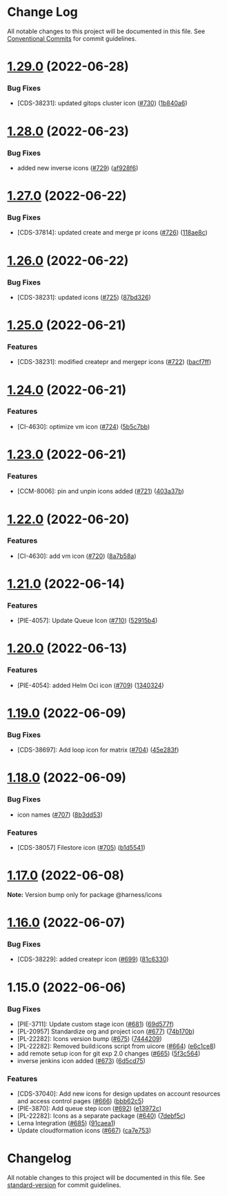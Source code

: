 # Change Log

All notable changes to this project will be documented in this file.
See [Conventional Commits](https://conventionalcommits.org) for commit guidelines.

# [1.29.0](https://github.com/harness/uicore/compare/@harness/icons@1.28.0...@harness/icons@1.29.0) (2022-06-28)


### Bug Fixes

* [CDS-38231]: updated gitops cluster icon ([#730](https://github.com/harness/uicore/issues/730)) ([1b840a6](https://github.com/harness/uicore/commit/1b840a6d1f91d503bd048882f65e2e71502d6ba1))





# [1.28.0](https://github.com/harness/uicore/compare/@harness/icons@1.27.0...@harness/icons@1.28.0) (2022-06-23)


### Bug Fixes

* added new inverse icons ([#729](https://github.com/harness/uicore/issues/729)) ([af928f6](https://github.com/harness/uicore/commit/af928f61cdcfe9a15c2a007906c1908e660d16ee))





# [1.27.0](https://github.com/harness/uicore/compare/@harness/icons@1.26.0...@harness/icons@1.27.0) (2022-06-22)


### Bug Fixes

* [CDS-37814]: updated create and merge pr icons ([#726](https://github.com/harness/uicore/issues/726)) ([118ae8c](https://github.com/harness/uicore/commit/118ae8ce311217a2a6e8ba53892478da60e4f3d0))





# [1.26.0](https://github.com/harness/uicore/compare/@harness/icons@1.25.0...@harness/icons@1.26.0) (2022-06-22)


### Bug Fixes

* [CDS-38231]: updated icons ([#725](https://github.com/harness/uicore/issues/725)) ([87bd326](https://github.com/harness/uicore/commit/87bd326062ecb4d7ceed369901b43f087c990b20))





# [1.25.0](https://github.com/harness/uicore/compare/@harness/icons@1.24.0...@harness/icons@1.25.0) (2022-06-21)


### Features

* [CDS-38231]: modified createpr and mergepr icons ([#722](https://github.com/harness/uicore/issues/722)) ([bacf7ff](https://github.com/harness/uicore/commit/bacf7ff85a1bcfde4bef9fde2358ee89e930ec29))





# [1.24.0](https://github.com/harness/uicore/compare/@harness/icons@1.23.0...@harness/icons@1.24.0) (2022-06-21)


### Features

* [CI-4630]: optimize vm icon ([#724](https://github.com/harness/uicore/issues/724)) ([5b5c7bb](https://github.com/harness/uicore/commit/5b5c7bba784d7993d8fa59590b53e4e9caf71268))





# [1.23.0](https://github.com/harness/uicore/compare/@harness/icons@1.22.0...@harness/icons@1.23.0) (2022-06-21)


### Features

* [CCM-8006]: pin and unpin icons added ([#721](https://github.com/harness/uicore/issues/721)) ([403a37b](https://github.com/harness/uicore/commit/403a37b2d8527996f300d3caafb26f5c62051147))





# [1.22.0](https://github.com/harness/uicore/compare/@harness/icons@1.21.0...@harness/icons@1.22.0) (2022-06-20)


### Features

* [CI-4630]: add vm icon ([#720](https://github.com/harness/uicore/issues/720)) ([8a7b58a](https://github.com/harness/uicore/commit/8a7b58a4253de3f68bbb860b80a7c47b48b6cd97))





# [1.21.0](https://github.com/harness/uicore/compare/@harness/icons@1.20.0...@harness/icons@1.21.0) (2022-06-14)


### Features

* [PIE-4057]: Update Queue Icon ([#710](https://github.com/harness/uicore/issues/710)) ([52915b4](https://github.com/harness/uicore/commit/52915b42937db2e47dd4eeb2083e496c5c171ff8))





# [1.20.0](https://github.com/harness/uicore/compare/@harness/icons@1.19.0...@harness/icons@1.20.0) (2022-06-13)


### Features

* [PIE-4054]: added Helm Oci icon ([#709](https://github.com/harness/uicore/issues/709)) ([1340324](https://github.com/harness/uicore/commit/13403248b331bab209f5f77e66d45d2a07765bfd))





# [1.19.0](https://github.com/harness/uicore/compare/@harness/icons@1.18.0...@harness/icons@1.19.0) (2022-06-09)


### Bug Fixes

* [CDS-38697]: Add loop icon for matrix ([#704](https://github.com/harness/uicore/issues/704)) ([45e283f](https://github.com/harness/uicore/commit/45e283f856359ab014482e3e3e93bcc80ddf09fb))





# [1.18.0](https://github.com/harness/uicore/compare/@harness/icons@1.17.0...@harness/icons@1.18.0) (2022-06-09)


### Bug Fixes

* icon names ([#707](https://github.com/harness/uicore/issues/707)) ([8b3dd53](https://github.com/harness/uicore/commit/8b3dd535387aab760aeb03c24508e4740a57abe8))


### Features

* [CDS-38057] Filestore icon ([#705](https://github.com/harness/uicore/issues/705)) ([b1d5541](https://github.com/harness/uicore/commit/b1d5541048f11aae6a7ee50b48535270834f13d4))





# [1.17.0](https://github.com/harness/uicore/compare/@harness/icons@1.16.0...@harness/icons@1.17.0) (2022-06-08)

**Note:** Version bump only for package @harness/icons





# [1.16.0](https://github.com/harness/uicore/compare/@harness/icons@1.15.0...@harness/icons@1.16.0) (2022-06-07)


### Bug Fixes

* [CDS-38229]: added createpr icon ([#699](https://github.com/harness/uicore/issues/699)) ([81c6330](https://github.com/harness/uicore/commit/81c6330d245cf7f44d99099f0c1b6e4a33881fb7))





# 1.15.0 (2022-06-06)


### Bug Fixes

* [PIE-3711]: Update custom stage icon ([#681](https://github.com/harness/uicore/issues/681)) ([69d577f](https://github.com/harness/uicore/commit/69d577f60e0758b37344973770000d4f86b46257))
* [PL-20957] Standardize org and project icon ([#677](https://github.com/harness/uicore/issues/677)) ([74b170b](https://github.com/harness/uicore/commit/74b170b3b703e03dd72e3d42fa99c32da92797b2))
* [PL-22282]: Icons version bump ([#675](https://github.com/harness/uicore/issues/675)) ([7444209](https://github.com/harness/uicore/commit/74442090e8444e2ceddcca9261f3f7496b8f0a6f))
* [PL-22282]: Removed build:icons script from uicore ([#664](https://github.com/harness/uicore/issues/664)) ([e6c1ce8](https://github.com/harness/uicore/commit/e6c1ce8887d6c3ec4862bd318698f9b574a47ebe))
* add remote setup icon for git exp 2.0 changes ([#665](https://github.com/harness/uicore/issues/665)) ([5f3c564](https://github.com/harness/uicore/commit/5f3c56400caf3a0f79eb9b0d0a2fc9f2395e74bd))
* inverse jenkins icon added ([#673](https://github.com/harness/uicore/issues/673)) ([6d5cd75](https://github.com/harness/uicore/commit/6d5cd7535075a7303a7c577d439187dc53a50583))


### Features

* [CDS-37040]: Add new icons for design updates on account resources and access control pages ([#666](https://github.com/harness/uicore/issues/666)) ([bbb62c5](https://github.com/harness/uicore/commit/bbb62c57b9ba5d2b376241382ecd38cf73ee0c8e))
* [PIE-3870]: Add queue step icon ([#692](https://github.com/harness/uicore/issues/692)) ([e13972c](https://github.com/harness/uicore/commit/e13972c89782f7e57018bc9eb62723c0acbdc0d3))
* [PL-22282]: Icons as a separate package ([#640](https://github.com/harness/uicore/issues/640)) ([7debf5c](https://github.com/harness/uicore/commit/7debf5cb41f88e4856a8fb12005ef2f02d4fa129))
* Lerna Integration ([#685](https://github.com/harness/uicore/issues/685)) ([91caea1](https://github.com/harness/uicore/commit/91caea18921ec01266eb37b83d023612f9b41649))
* Update cloudformation icons ([#667](https://github.com/harness/uicore/issues/667)) ([ca7e753](https://github.com/harness/uicore/commit/ca7e7537006b3e4b385ad538a858dade0613a652))





# Changelog

All notable changes to this project will be documented in this file. See [standard-version](https://github.com/conventional-changelog/standard-version) for commit guidelines.
